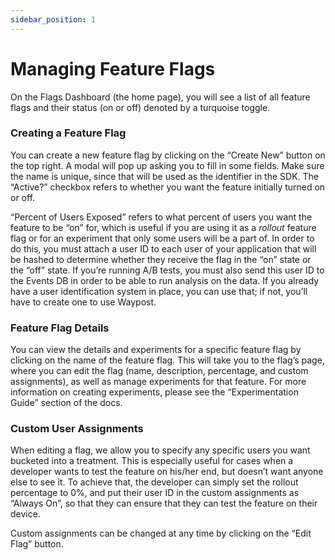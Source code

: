 ```yaml
---
sidebar_position: 1
---
```

# Managing Feature Flags

On the Flags Dashboard (the home page), you will see a list of all feature flags and their status (on or off) denoted by a turquoise toggle.

### Creating a Feature Flag

You can create a new feature flag by clicking on the “Create New” button on the top right. A modal will pop up asking you to fill in some fields. Make sure the name is unique, since that will be used as the identifier in the SDK. The “Active?” checkbox refers to whether you want the feature initially turned on or off.

“Percent of Users Exposed” refers to what percent of users you want the feature to be “on” for, which is useful if you are using it as a *rollout* feature flag or for an experiment that only some users will be a part of. In order to do this, you must attach a user ID to each user of your application that will be hashed to determine whether they receive the flag in the “on” state or the “off” state. If you’re running A/B tests, you must also send this user ID to the Events DB in order to be able to run analysis on the data. If you already have a user identification system in place, you can use that; if not, you’ll have to create one to use Waypost.

### Feature Flag Details

You can view the details and experiments for a specific feature flag by clicking on the name of the feature flag. This will take you to the flag’s page, where you can edit the flag (name, description, percentage, and custom assignments), as well as manage experiments for that feature. For more information on creating experiments, please see the “Experimentation Guide” section of the docs.

### Custom User Assignments

When editing a flag, we allow you to specify any specific users you want bucketed into a treatment. This is especially useful for cases when a developer wants to test the feature on his/her end, but doesn’t want anyone else to see it. To achieve that, the developer can simply set the rollout percentage to 0%, and put their user ID in the custom assignments as “Always On”, so that they can ensure that they can test the feature on their device.

Custom assignments can be changed at any time by clicking on the “Edit Flag” button.